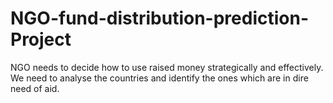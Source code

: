 # NGO-fund-distribution-prediction-Project
NGO needs to decide how to use raised money strategically and effectively. We need to analyse the countries and identify the ones which are in dire need of aid.
